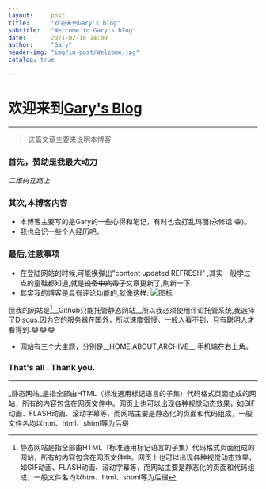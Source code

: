```yaml
---
layout:     post
title:      "欢迎来到Gary's blog"
subtitle:   "Welcome to Gary's blog"
date:       2021-02-18 14:00
author:     "Gary"
header-img: "img/in-post/Welcome.jpg"
catalog: true

---
```


# 欢迎来到[Gary's Blog](https://ganfangyi.github.io)
- - - - - -

>这篇文章主要来说明本博客

### 首先，赞助是我最大动力

*二维码在路上*

### 其次,本博客内容
- 本博客主要写的是Gary的一些心得和笔记，有时也会打乱玛丽(永修话   😁)。
- 我也会记一些个人经历吧。

### 最后,注意事项
- 在登陆网站的时候,可能换弹出"content updated  REFRESH" ,其实一般学过一点的童鞋都知道,就是~~设备中病毒了~~文章更新了,刷新一下.
- 其实我的博客是具有评论功能的,就像这样:
![图标](https://i.loli.net/2021/02/18/8HmyvWgfrt2cYUd.jpg)

但我的网站是[^静态网站]__Github只能托管静态网站__所以我必须使用评论托管系统,我选择了Disqus.因为它的服务器在国外，所以速度很慢。一般人看不到，只有聪明人才看得到.😂😂😂
- 网站有三个大主题，分别是__HOME,ABOUT,ARCHIVE__.手机端在右上角。

### That's all . Thank you.

- - - - -


_静态网站_是指全部由HTML（标准通用标记语言的子集）代码格式页面组成的网站，所有的内容包含在网页文件中。网页上也可以出现各种视觉动态效果，如GIF动画、FLASH动画、滚动字幕等，而网站主要是静态化的页面和代码组成，一般文件名均以htm、html、shtml等为后缀
[^静态网站]:静态网站是指全部由HTML（标准通用标记语言的子集）代码格式页面组成的网站，所有的内容包含在网页文件中。网页上也可以出现各种视觉动态效果，如GIF动画、FLASH动画、滚动字幕等，而网站主要是静态化的页面和代码组成，一般文件名均以htm、html、shtml等为后缀
